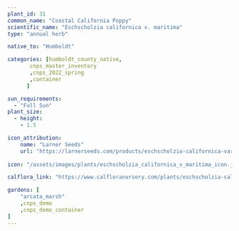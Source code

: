 ```yaml
---
plant_id: 31
common_name: "Coastal California Poppy"
scientific_name: "Eschscholzia californica v. maritima"
type: "annual herb"

native_to: "Humboldt"

categories: [humboldt_county_native,
       cnps_master_inventory
       ,cnps_2022_spring
       ,container
      ]

sun_requirements:
  - "Full Sun"
plant_size:
  - height: 
    - 1.5

icon_attribution: 
    name: "Larner Seeds"
    url: "https://larnerseeds.com/products/eschscholzia-californica-var-maritima-coastal-poppy"
 
icon: "/assets/images/plants/eschscholzia_californica_v_maritima_icon.jpg" 

calflora_link: "https://www.calfloranursery.com/plants/eschscholzia-californica-maritima"

gardens: [ 
    "arcata_marsh"
    ,cnps_demo
    ,cnps_demo_container
]
---
```


